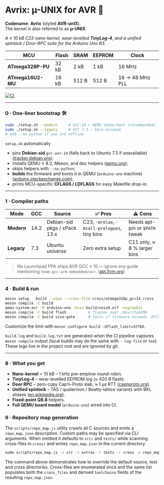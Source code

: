 Avrix: µ-UNIX for AVR 🍋
=======================

**Codename:** **Avrix** (styled **AVR-unIX**).  
The kernel is also referred to as **µ-UNIX**.

*A ≤ 10 kB C23 nano-kernel, wear-levelled **TinyLog-4**, and a unified  
spinlock / Door-RPC suite for the Arduino Uno R3.*

| MCU               | Flash | SRAM | EEPROM | Clock            |
| ----------------- | ----- | ---- | ------ | ---------------- |
| **ATmega328P-PU** | 32 kB | 2 kB | 1 kB   | 16 MHz           |
| **ATmega16U2-MU** | 16 kB | 512 B| 512 B  | 16 → 48 MHz PLL  |

[![CI](https://github.com/your-org/avrix/actions/workflows/ci.yml/badge.svg)](https://github.com/your-org/avrix/actions)  

---

### 0 · One-liner bootstrap 🛠

```bash
sudo ./setup.sh --modern     # GCC-14 + QEMU smoke-boot (recommended)
sudo ./setup.sh --legacy     # GCC 7.3 – bare minimum
# add --no-python if you are offline
```

`setup.sh` automatically

* pins **Debian-sid** `gcc-avr-14` (falls back to Ubuntu 7.3 if unavailable) ([tracker.debian.org][1]);
* installs QEMU ≥ 8.2, Meson, and doc helpers ([qemu.org][2]);
* skips helpers with `--no-python`;
* **builds** the firmware and boots it in QEMU (`arduino-uno` machine) ([arduino.stackexchange.com][3]);
* prints MCU-specific **CFLAGS / LDFLAGS** for easy Makefile drop-in.

---

### 1 · Compiler paths

| Mode       | GCC  | Source                       | ✅ Pros                                        | ⚠️ Cons                        |
| ---------- | ---- | ---------------------------- | --------------------------------------------- | ------------------------------ |
| **Modern** | 14.2 | Debian-sid pkgs / xPack 13.x | C23, `-mrelax`, `-mcall-prologues`, tiny bins | Needs apt-pin or `$PATH` tweak |
| **Legacy** | 7.3  | Ubuntu *universe*            | Zero extra setup                              | C11 only, ≈ 8 % larger bins    |

> No Launchpad PPA ships AVR GCC ≥ 10 — ignore any guide mentioning `team-gcc-arm-embedded/avr`. ([apt.llvm.org][4])


---

### 4 · Build & run

```bash
meson setup   build --wipe --cross-file cross/atmega328p_gcc14.cross
meson compile -C build
qemu-system-avr -M arduino-uno -bios build/unix0.elf -nographic
meson compile -C build flash          # flashes over /dev/ttyACM0
meson compile -C build size-gate      # fails if firmware exceeds -Dflash_limit
```

Customize the limit with ``meson configure build -Dflash_limit=32768``.

``build.log`` and ``build.log.txt`` are generated when the CI pipeline
captures ``meson compile`` output (local builds may do the same with
``--log-file`` or ``tee``).  These logs live in the project root and are
ignored by git.


---

### 8 · What you get

* **Nano-kernel** < 10 kB – 1 kHz pre-emptive round-robin.
* **TinyLog-4** – wear-levelled EEPROM log (≈ 420 B flash).
* **Door RPC** – zero-copy Cap’n-Proto slab, ≈ 1 µs RTT ([capnproto.org][5]).
* **Unified spinlock** – TAS / quaternion / Beatty-lattice variants with BKL aliases   ([en.wikipedia.org][6]).
* **Fixed-point Q8.8** helpers.
* **Full QEMU board model** (`arduino-uno`) wired into CI.

### 9 · Repository map generation

The `scripts/repo_map.js` utility crawls all C sources and emits a
`repo_map.json` description.  Custom paths may be specified via CLI
arguments.  When omitted it defaults to `src/` and `tests/` while
scanning cross-files in `cross/` and writes `repo_map.json` in the
current directory.

```bash
node scripts/repo_map.js -s src -s extras -t tests -c cross -o repo_map.json
```

The command above demonstrates how to override the default source,
test and cross directories.  Cross-files are enumerated once and the
same list populates both the `cross_files` and derived `toolchains`
fields of the resulting `repo_map.json`.



[1]: https://tracker.debian.org/gcc-avr "gcc-avr - Debian Package Tracker"
[2]: https://www.qemu.org/2023/12/20/qemu-8-2-0/ "QEMU version 8.2.0 released"
[3]: https://arduino.stackexchange.com/questions/95932/emulating-arduino-uno-with-qemu-interrupts-do-not-work "Emulating Arduino Uno with QEMU: interrupts do not work"
[4]: https://apt.llvm.org/ "LLVM Debian/Ubuntu packages"
[5]: https://capnproto.org/rpc.html "RPC Protocol - Cap'n Proto"
[6]: https://en.wikipedia.org/wiki/Beatty_sequence "Beatty sequence - Wikipedia"
